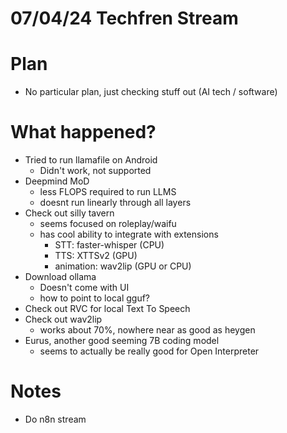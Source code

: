 # 07/04/24 Techfren Stream

# Plan
- No particular plan, just checking stuff out (AI tech / software)

# What happened?
- Tried to run llamafile on Android
	- Didn't work, not supported
- Deepmind MoD
	- less FLOPS required to run LLMS
	- doesnt run linearly through all layers
- Check out silly tavern
	- seems focused on roleplay/waifu
	- has cool ability to integrate with extensions
		- STT: faster-whisper (CPU)
		- TTS: XTTSv2 (GPU)
		- animation: wav2lip (GPU or CPU)
- Download ollama
	- Doesn't come with UI
	- how to point to local gguf?
- Check out RVC for local Text To Speech
- Check out wav2lip
	- works about 70%, nowhere near as good as heygen
- Eurus, another good seeming 7B coding model
	- seems to actually be really good for Open Interpreter


# Notes
- Do n8n stream
